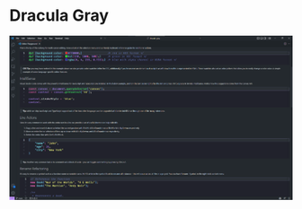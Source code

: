 # Dracula Gray

![Screenshot](https://raw.githubusercontent.com/npv2k1/dracula-gray/master/assets/screenshot.png)
